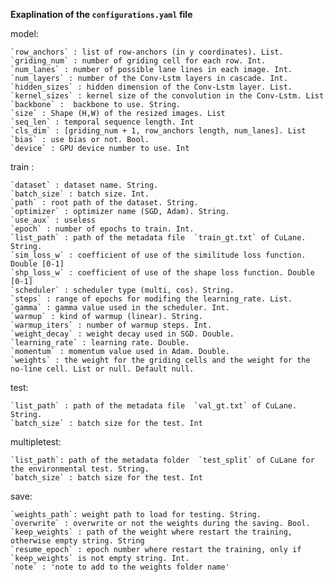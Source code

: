 **Exaplination of the `configurations.yaml` file**

model: 

    `row_anchors` : list of row-anchors (in y coordinates). List.
    `griding_num` : number of griding cell for each row. Int.
    `num_lanes` : number of possible lane lines in each image. Int.
    `num_layers` : number of the Conv-Lstm layers in cascade. Int.
    `hidden_sizes` : hidden dimension of the Conv-Lstm layer. List.
    `kernel_sizes` : kernel size of the convolution in the Conv-Lstm. List
    `backbone` :  backbone to use. String.
    `size` : Shape (H,W) of the resized images. List
    `seq_len` : temporal sequence length. Int
    `cls_dim` : [griding_num + 1, row_anchors length, num_lanes]. List
    `bias` : use bias or not. Bool.
    `device` : GPU device number to use. Int

train : 

    `dataset` : dataset name. String.
    `batch_size` : batch size. Int.
    `path` : root path of the dataset. String.
    `optimizer` : optimizer name (SGD, Adam). String.
    `use_aux` : useless
    `epoch` : number of epochs to train. Int.
    `list_path` : path of the metadata file  `train_gt.txt` of CuLane. String.
    `sim_loss_w` : coefficient of use of the similitude loss function. Double [0-1]
    `shp_loss_w` : coefficient of use of the shape loss function. Double [0-1]
    `scheduler` : scheduler type (multi, cos). String.
    `steps` : range of epochs for modifing the learning_rate. List.
    `gamma` : gamma value used in the scheduler. Int.
    `warmup` : kind of warmup (linear). String.
    `warmup_iters` : number of warmup steps. Int.
    `weight_decay` : weight decay used in SGD. Double.
    `learning_rate` : learning rate. Double.
    `momentum` : momentum value used in Adam. Double.
    `weights` : the weight for the griding cells and the weight for the no-line cell. List or null. Default null.

test: 

    `list_path` : path of the metadata file  `val_gt.txt` of CuLane. String.
    `batch_size` : batch size for the test. Int

multipletest:

    `list_path`: path of the metadata folder  `test_split` of CuLane for the environmental test. String.
    `batch_size` : batch size for the test. Int

save:

    `weights_path`: weight path to load for testing. String.
    `overwrite` : overwrite or not the weights during the saving. Bool.
    `keep_weights` : path of the weight where restart the training, otherwise empty string. String
    `resume_epoch` : epoch number where restart the training, only if `keep_weights` is not empty string. Int.
    `note` : 'note to add to the weights folder name'

